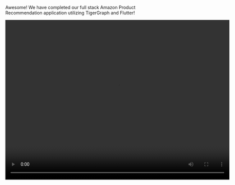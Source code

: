 Awesome! We have completed our full stack Amazon Product Recommendation application utilizing TigerGraph and Flutter!

<center>
<video width="700" height="500" controls>
  <source src="/assets/frontend/finalDraft.mov" type="video/mp4">
</video>
</center>